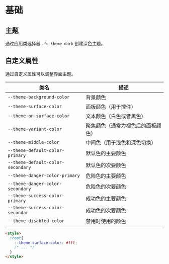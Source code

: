 # 基础

## 主题

通过应用类选择器 `.fu-theme-dark` 创建深色主题。

## 自定义属性

通过自定义属性可以调整界面主题。

| 类名                              | 描述                               |
|-----------------------------------|------------------------------------|
| `--theme-background-color`        | 背景颜色                           |
| `--theme-surface-color`           | 面板颜色（用于控件）               |
| `--theme-on-surface-color`        | 文本颜色（白色或者黑色）           |
| `--theme-variant-color`           | 聚焦颜色（通常为褪色后的面板颜色） |
| `--theme-middle-color`            | 中间色（用于浅色和深色切换）       |
| `--theme-default-color-primary`   | 默认色的主要颜色                   |
| `--theme-default-color-secondary` | 默认色的次要颜色                   |
| `--theme-danger-color-primary`    | 危险色的主要颜色                   |
| `--theme-danger-color-secondary`  | 危险色的次要颜色                   |
| `--theme-success-color-primary`   | 成功色的主要颜色                   |
| `--theme-success-color-secondar`  | 成功色的次要颜色                   |
| `--theme-disabled-color`          | 禁用时使用的颜色                   |

```html
<style>
  :root{
    --theme-surface-color: #fff;
    /* ... */
  }
</style>
```